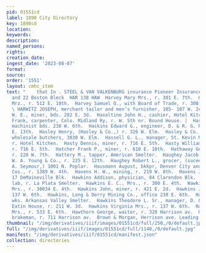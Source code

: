 ```yaml
---
pid: 01551cd
label: 1890 City Directory
key: 1890cd
location: 
keywords: 
description: 
named_persons: 
rights: 
creation_date: 
ingest_date: '2023-08-07'
format: 
source: 
order: '1551'
layout: cmhc_item
text: "    that In . STEEL & VAN VALKENBURG insurance Pioneer Insurance Agency, 21
  and 22 Boston Bleck  HAR 138 HAW  Harvey Mary Mrs., r. 301 E. 7th.  Harvey Rebecca
  Mrz., r. 512 E. 10th.  Harvey Samuel O., with Board of Trade, r. 300 Harrison av.
  \ HARWITZ JOSEPH, merchant tailor and men’s furnisher, 105- 107 W. 2d. .  Harwood
  W. E., miner, bds. 202 E. 3d.  Haseltine John H., cashier, Hotel Kitchen.  Hasenidt
  Frank, carpenter, Colo. Midland Ry, r. W. 5th nr. Round House. |  Haskins Edward,
  machinist bds. 230 W. 6th.  Haskins Edward G., engineer, D. & R. G. R. R., r. 126
  E. 13th.  Hasley Henry, (Hasley & Co.,) r. 326 W. Elm.  Hasley & Co., (Henry Hasley,)
  wholesale butchers, 3830 W. Elm.  Hassell G. L., manager, St. Kevin Mining Co.,
  r. Hotel Kitchen.  Hasty Dennis, miner, r. 716 E. 5th.  Hasty William, ore hauler,
  r. 716 E. 5th.  Hatcher Frank P., miner, r. 610 E. 10th.  Hathaway George H. Mrs.,
  r. 220 W. 7th.  Hattery M., tapper, American Smelter.  Haughey Jacob S., collector,
  W. A. Young & Co., r. 225 E. 12th.  Haughey Robert L., grocer, (suceessor to Charles
  A. Seymour,) 1001 N. Poplar.  Hausmann August, bkkpr, Denver City and Sulphide Mining
  Cos., r. 1389 W. 4th.  Havens H. W., mining, r. 219 W. 8th.  Havens Joseph E., lawyer,
  17 DeMaineville Blk.  Hawkins Addison, physician, 84 Clarendon Blk.  Hawkins Charles,
  lab, r. La Plata Smelter.  Hawkins E. C., Mrs., r. 300 E. 4th.  Wawkins Harriet
  Mrs., r. 30034 E. 4th.  Hawkins John, miner, r. 421 E. 2d.  Hawkins Joseph B., expressman,r.
  137 W. 6th.  Hawkins, Long & Derry Mining Co., office 230 E. 6th.  Hawkins Sol.,
  wks. Arkansas Valley Smelter.  Hawkins Theodore L. Sr., manager, D. & R. G. R. R.,
  Eatin House, r. 211 W. 3d.  Hawkins Virginia Mrs., r. 137 W. 6th.  Hawks Margaret
  Mrs., r. 533 E. 6th.  Hawthorn George, waiter, r. 320 Harrison av.  Hawthorn ——_—-,
  brakeman, r. 711 Harrison av.  Brown & Morgan, Herrison ave. Leading Hatters    "
thumbnail: "/img/derivatives/iiif/images/01551cd/full/250,/0/default.jpg"
full: "/img/derivatives/iiif/images/01551cd/full/1140,/0/default.jpg"
manifest: "/img/derivatives/iiif/01551cd/manifest.json"
collection: directories
---
```

